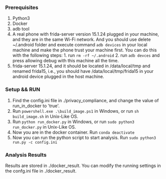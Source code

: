 ### Prerequisites
1. Python3
2. Docker
3. adb tool
4. A real phone with frida-server version 15.1.24 plugged in your machine, and they are in the same Wi-Fi network. And you should use delete ~/.android folder and execute command `adb devices` in your local machine and make the phone trust your machine first. You can do this with the following steps: 1. run `rm -rf ~/.android` 2. run `adb devces` and press allowing debug with this machine all the time.
5. frida-server 15.1.24, and it should be located in /data/local/tmp and renamed frida15, i.e., you should have /data/local/tmp/frida15 in your android device plugged in the host machine.

### Setup && RUN
1. Find the config.ini file in ./privacy_compliance, and change the value of run_in_docker to 'true'.
2. Run `powershell.exe .\build_image.ps1` in Windows, or run `sh build_image.sh` in Unix-Like OS.
3. Run `python run_docker.py` in Windows, or run `sudo python3 run_docker.py` in Unix-Like OS.
4. Now you are in the docker container. Run `conda deactivate`
5. Now you can run the python script to start analysis. Run `sudo python3 run.py -c config.ini`

### Analysis Results
Results are stored in ./docker_result. You can modify the running settings in the confg.ini file in ./docker_result.